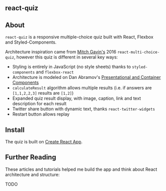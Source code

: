 ## react-quiz

## About

`react-quiz` is a responsive multiple-choice quiz built with React, Flexbox and Styled-Components. 

Architecture inspiration came from [Mitch Gavin's](https://github.com/mitchgavan/react-multi-choice-quiz) 2016 `react-multi-choice-quiz`, however this quiz is different in several key ways:

* Styling is entirely in JavaScript (no style sheets) thanks to `styled-components` and `flexbox-react`
* Architecture is modeled on Dan Abramov's [Presentational and Container Components](https://medium.com/@dan_abramov/smart-and-dumb-components-7ca2f9a7c7d0)
* `calculateResult` algorithm allows multiple results (i.e. if answers are `[1,1,2,2,3]` results are `[1,2]`)
* Expanded quiz result display, with image, caption, link and text description for each result
* Twitter share button with dynamic text, thanks `react-twitter-widgets`
* Restart button allows replay

## Install

The quiz is built on [Create React App](https://github.com/facebookincubator/create-react-app).

## Further Reading

These articles and tutorials helped me build the app and think about React architecture and structure:
 
TODO
